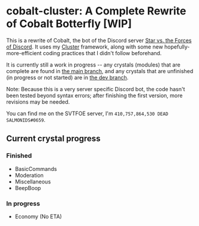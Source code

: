 # cobalt-cluster: A Complete Rewrite of Cobalt Botterfly [WIP]

This is a rewrite of Cobalt, the bot of the Discord server
[Star vs. the Forces of Discord](https://discord.gg/svtfoe). It uses my [Cluster](https://github.com/410757864530-dead-salmonids/cluster) framework, along with some new hopefully-more-efficient
coding practices that I didn't follow beforehand.

It is currently still a work in progress -- any crystals (modules) that are complete are found in
[the main branch](src/crystals/main), and any crystals that are unfinished (in progress or
not started) are in [the dev branch](src/crystals/dev).

Note: Because this is a very server specific Discord bot, the code hasn't been tested beyond syntax
errors; after finishing the first version, more revisions may be needed.

You can find me on the SVTFOE server, I'm `410,757,864,530 DEAD SALMONIDS#0659`.

## Current crystal progress

### Finished

+ BasicCommands
+ Moderation
+ Miscellaneous
+ BeepBoop

### In progress

+ Economy (No ETA)
